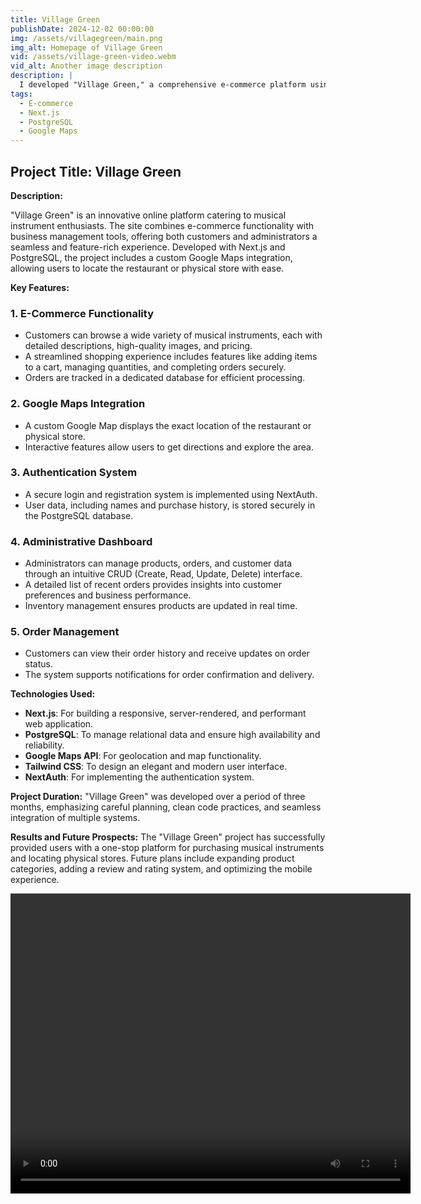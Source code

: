 ```yaml
---
title: Village Green
publishDate: 2024-12-02 00:00:00
img: /assets/villagegreen/main.png
img_alt: Homepage of Village Green
vid: /assets/village-green-video.webm
vid_alt: Another image description
description: |
  I developed "Village Green," a comprehensive e-commerce platform using Next.js with a PostgreSQL database hosted on Vercel. The site features a Google Map integration to locate the restaurant, a fully functional e-commerce system for purchasing musical instruments, a robust authentication system, and an administrative dashboard for managing the business.
tags:
  - E-commerce
  - Next.js
  - PostgreSQL
  - Google Maps
---
```


## Project Title: Village Green

**Description:**

"Village Green" is an innovative online platform catering to musical instrument enthusiasts. The site combines e-commerce functionality with business management tools, offering both customers and administrators a seamless and feature-rich experience. Developed with Next.js and PostgreSQL, the project includes a custom Google Maps integration, allowing users to locate the restaurant or physical store with ease.

**Key Features:**

### 1. **E-Commerce Functionality**

- Customers can browse a wide variety of musical instruments, each with detailed descriptions, high-quality images, and pricing.
- A streamlined shopping experience includes features like adding items to a cart, managing quantities, and completing orders securely.
- Orders are tracked in a dedicated database for efficient processing.

### 2. **Google Maps Integration**

- A custom Google Map displays the exact location of the restaurant or physical store.
- Interactive features allow users to get directions and explore the area.

### 3. **Authentication System**

- A secure login and registration system is implemented using NextAuth.
- User data, including names and purchase history, is stored securely in the PostgreSQL database.

### 4. **Administrative Dashboard**

- Administrators can manage products, orders, and customer data through an intuitive CRUD (Create, Read, Update, Delete) interface.
- A detailed list of recent orders provides insights into customer preferences and business performance.
- Inventory management ensures products are updated in real time.

### 5. **Order Management**

- Customers can view their order history and receive updates on order status.
- The system supports notifications for order confirmation and delivery.

**Technologies Used:**

- **Next.js**: For building a responsive, server-rendered, and performant web application.
- **PostgreSQL**: To manage relational data and ensure high availability and reliability.
- **Google Maps API**: For geolocation and map functionality.
- **Tailwind CSS**: To design an elegant and modern user interface.
- **NextAuth**: For implementing the authentication system.

**Project Duration:**
"Village Green" was developed over a period of three months, emphasizing careful planning, clean code practices, and seamless integration of multiple systems.

**Results and Future Prospects:**
The "Village Green" project has successfully provided users with a one-stop platform for purchasing musical instruments and locating physical stores. Future plans include expanding product categories, adding a review and rating system, and optimizing the mobile experience.

<video width="640" height="480" controls>
  <source src="/assets/villagegreen/village-green-video.webm" type="video/webm">
  Your browser does not support the video tag.
</video>
